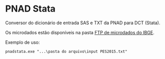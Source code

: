 # PNAD Stata

Conversor do dicionário de entrada SAS e TXT da PNAD para DCT (Stata).

Os microdados estão disponíveis na pasta [FTP de microdados do IBGE][1].

Exemplo de uso: 
```batch
pnadstata.exe "...\pasta do arquivo\input PES2015.txt"
```

[1]: ftp://ftp.ibge.gov.br/Trabalho_e_Rendimento/Pesquisa_Nacional_por_Amostra_de_Domicilios_anual/microdados/
